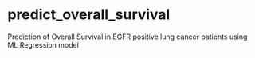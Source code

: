 # predict_overall_survival
Prediction of Overall Survival in EGFR positive lung cancer patients using ML Regression model
